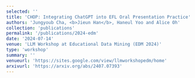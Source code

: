```yaml
---
selected: ''
title: 'CHOP: Integrating ChatGPT into EFL Oral Presentation Practice'
authors: 'Jungyoub Cha, <b>Jieun Han</b>, Haneul Yoo and Alice Oh'
collection: 'publications'
permalink: '/publications/2024-edm'
date: '2024-07-14'
venue: 'LLM Workshop at Educational Data Mining (EDM 2024)'
type: 'workshop'
summary: ''
venueurl: 'https://sites.google.com/view/llmworkshopedm/home'
arxivurl: 'https://arxiv.org/abs/2407.07393'
---
```


